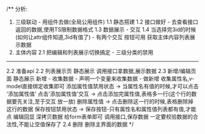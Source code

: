 /**
分析:
1. 三级联动 - 用组件去做(全局公用组件)
  1.1 静态搭建
  1.2 接口做好 - 去查看接口返回的数据,使用TS限制数据格式
  1.3 数据展示 - 交互
  1.4 当选择完3id的时候(如何让attr组件知道,3id有值了) - 有两个交互
    按钮可用
    获取主体内容列表展示数据
2. 主体内容
  2.1 把编辑和列表展示切换搞定 - 三级分类的禁用
  ---------------------------------------------
  2.2 准备api
  2.2 列表展示页
    静态展示
    调用接口拿数据,展示数据
  2.3 新增/编辑页面
    静态展示
    新增 - 收集数据 - 声明一个变量来收集数据 - 做新增
      收集属性名,v-model直接绑定收集即可
      添加属性值禁用状态 ->  当属性名有值的时候,才可以点击 '添加属性值' 
      点击'添加属性值'交互 -> 点击添加完属性值,表格多一行(这个行的数据要先关注,至于交互 放一放)
      删除属性值 -> 点击删除这一行的时候,表格删除掉这行的数据
      保存按钮禁用状态 -> 保存按钮-只有属性名和属性值列表都有值,才能点
    编辑回显
      深拷贝数据 给form表单即可
    调用接口,保存数据
      一定要校验数据的合法性,不能让空值保存了
  2.4 删除
    删除主界面的数据
*/